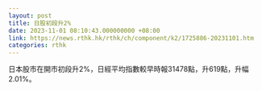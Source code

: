 ```yaml
---
layout: post
title: 日股初段升2%
date: 2023-11-01 08:10:43.000000000 +08:00
link: https://news.rthk.hk/rthk/ch/component/k2/1725886-20231101.htm
categories: rthk
---
```


日本股市在開市初段升2%，日經平均指數較早時報31478點，升619點，升幅2.01%。
